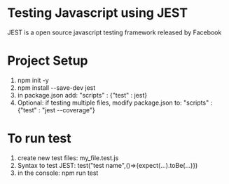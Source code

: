 # Testing Javascript using JEST

JEST is a open source javascript testing framework released by Facebook

# Project Setup

1) npm init -y
2) npm install --save-dev jest
3) in package.json add: "scripts" : {"test" : jest}
4) Optional: if testing multiple files, modify package.json to:
		"scripts" : {"test" : "jest --coverage"}


# To run test

1) create new test files: my_file.test.js
2) Syntax to test JEST: test("test name",()=>{expect(...).toBe(...)})
3) in the console: npm run test